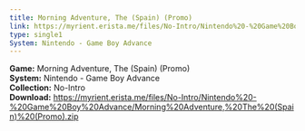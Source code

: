 ```yaml
---
title: Morning Adventure, The (Spain) (Promo)
link: https://myrient.erista.me/files/No-Intro/Nintendo%20-%20Game%20Boy%20Advance/Morning%20Adventure,%20The%20(Spain)%20(Promo).zip
type: single1
System: Nintendo - Game Boy Advance
---
```

<b>Game:</b> Morning Adventure, The (Spain) (Promo)<br>
<b>System:</b> Nintendo - Game Boy Advance<br>
<b>Collection:</b> No-Intro<br>
<b>Download:</b> https://myrient.erista.me/files/No-Intro/Nintendo%20-%20Game%20Boy%20Advance/Morning%20Adventure,%20The%20(Spain)%20(Promo).zip